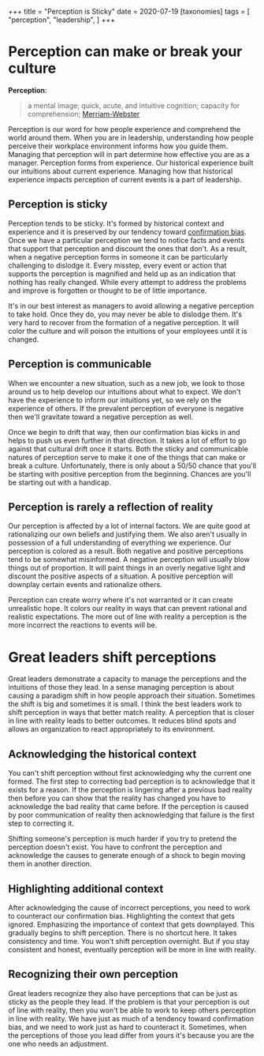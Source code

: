 +++
title = "Perception is Sticky"
date = 2020-07-19
[taxonomies]
tags = [
    "perception",
    "leadership",
]
+++
# Perception can make or break your culture

**Perception**:
> a mental image;
> quick, acute, and intuitive cognition;
> capacity for comprehension;
> [Merriam-Webster](https://www.merriam-webster.com/dictionary/perception)

Perception is our word for how people experience and comprehend the world
around them. When you are in leadership, understanding how people perceive
their workplace environment informs how you guide them. Managing that
perception will in part determine how effective you are as a manager.
Perception forms from experience. Our historical experience built our
intuitions about current experience. Managing how that historical experience
impacts perception of current events is a part of leadership.

## Perception is sticky

Perception tends to be sticky. It's formed by historical context and experience
and it is preserved by our tendency toward [confirmation
bias](https://en.wikipedia.org/wiki/Confirmation_bias). Once we have a
particular perception we tend to notice facts and events that support that
perception and discount the ones that don't. As a result, when a negative
perception forms in someone it can be particularly challenging to dislodge it.
Every misstep, every event or action that supports the perception is
magnified and held up as an indication that nothing has really changed. While
every attempt to address the problems and improve is forgotten or thought to be
of little importance.

It's in our best interest as managers to avoid allowing a negative perception
to take hold. Once they do, you may never be able to dislodge them. It's very
hard to recover from the formation of a negative perception. It will color the
culture and will poison the intuitions of your employees until it is changed.

## Perception is communicable

When we encounter a new situation, such as a new job, we look to those around
us to help develop our intuitions about what to expect. We don't have the
experience to inform our intuitions yet, so we rely on the experience of
others. If the prevalent perception of everyone is negative then we'll
gravitate toward a negative perception as well.

Once we begin to drift that way, then our confirmation bias kicks in and helps
to push us even further in that direction. It takes a lot of effort to go
against that cultural drift once it starts. Both the sticky and communicable
natures of perception serve to make it one of the things that can make or break
a culture. Unfortunately, there is only about a 50/50 chance that you'll be
starting with positive perception from the beginning. Chances are you'll be
starting out with a handicap.

## Perception is rarely a reflection of reality

Our perception is affected by a lot of internal factors. We are quite good at
rationalizing our own beliefs and justifying them. We also aren't usually in
possession of a full understanding of everything we experience. Our perception
is colored as a result. Both negative and positive perceptions tend to be somewhat
misinformed. A negative perception will usually blow things out of proportion.
It will paint things in an overly negative light and discount the positive
aspects of a situation. A positive perception will downplay certain events
and rationalize others.

Perception can create worry where it's not warranted or it can create
unrealistic hope. It colors our reality in ways that can prevent rational and
realistic expectations. The more out of line with reality a perception is the
more incorrect the reactions to events will be.

# Great leaders shift perceptions

Great leaders demonstrate a capacity to manage the perceptions and the
intuitions of those they lead. In a sense managing perception is about causing
a paradigm shift in how people approach their situation. Sometimes the shift is
big and sometimes it is small. I think the best leaders work to shift
perception in ways that better match reality. A perception that is closer in
line with reality leads to better outcomes. It reduces blind spots and allows
an organization to react appropriately to its environment.

## Acknowledging the historical context

You can't shift perception without first acknowledging why the current one
formed. The first step to correcting bad perception is to acknowledge that it
exists for a reason. If the perception is lingering after a previous bad
reality then before you can show that the reality has changed you have to
acknowledge the bad reality that came before. If the perception is caused by
poor communication of reality then acknowledging that failure is the first step
to correcting it.

Shifting someone's perception is much harder if you try to pretend the
perception doesn't exist. You have to confront the perception and acknowledge
the causes to generate enough of a shock to begin moving them in another
direction.

## Highlighting additional context

After acknowledging the cause of incorrect perceptions, you need to work to
counteract our confirmation bias. Highlighting the context that gets ignored.
Emphasizing the importance of context that gets downplayed. This gradually
begins to shift perception. There is no shortcut here. It takes consistency and
time. You won't shift perception overnight. But if you stay consistent and
honest, eventually perception will be more in line with reality.

## Recognizing their own perception

Great leaders recognize they also have perceptions that can be just as sticky
as the people they lead. If the problem is that your perception is out of line
with reality, then you won't be able to work to keep others perception in line
with reality. We have just as much of a tendency toward confirmation bias, and
we need to work just as hard to counteract it. Sometimes, when the perceptions
of those you lead differ from yours it's because you are the one who needs an
adjustment.